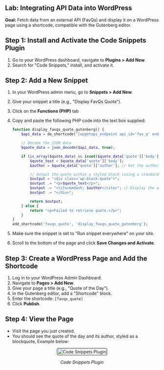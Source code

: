 ## Lab: Integrating API Data into WordPress

**Goal:** Fetch data from an external API (FavQs) and display it on a WordPress page using a shortcode, compatible with the Gutenberg editor.

## Step 1: Install and Activate the Code Snippets Plugin

1.  Go to your WordPress dashboard, navigate to **Plugins > Add New**.
2.  Search for "Code Snippets," install, and activate it.

## Step 2: Add a New Snippet

1.  In your WordPress admin menu, go to **Snippets > Add New**.
2.  Give your snippet a title (e.g., "Display FavQs Quote").
3.  Click on the **Functions (PHP)** tab
4.  Copy and paste the following PHP code into the text box supplied:

    ```php
    function display_favqs_quote_gutenberg() {
        $api_data = do_shortcode("[wpgetapi_endpoint api_id='fav_q' endpoint_id='fav_q_endpoint' raw='true']");
    
        // Decode the JSON data
        $quote_data = json_decode($api_data, true);
    
        if (is_array($quote_data) && isset($quote_data['quote']['body'])) {
            $quote_text = $quote_data['quote']['body'];
            $author = $quote_data['quote']['author']; // Get the author
    
            // Output the quote within a styled block (using a standard paragraph and cite)
            $output = "<div class='wp-block-quote'>";
            $output .= "<p>$quote_text</p>";
            $output .= "<cite>&mdash; $author</cite>"; // Display the author
            $output .= "</div>";
    
            return $output;
        } else {
            return "<p>Failed to retrieve quote.</p>";
        }
    }
    add_shortcode('favqs_quote', 'display_favqs_quote_gutenberg');
    ```

5.  Make sure the snippet is set to "Run snippet everywhere" on your site.
6.  Scroll to the bottom of the page and click **Save Changes and Activate**.

## Step 3: Create a WordPress Page and Add the Shortcode

1.  Log in to your WordPress Admin Dashboard.
2.  Navigate to **Pages > Add New**.
3.  Give your page a title (e.g., "Quote of the Day").
4.  In the Gutenberg editor, add a "Shortcode" block.
5.  Enter the shortcode: `[favqs_quote]`
6.  Click **Publish**.

## Step 4: View the Page

* Visit the page you just created.
* You should see the quote of the day and its author, styled as a blockquote, Example below:


<div align="center">
  <img src="https://github.com/user-attachments/assets/6c41c1aa-36ae-459a-ac3d-088dc34d87ac" 
       alt="Code Snippets Plugin" 
       style="border: 1px solid black; padding: 2px; border-radius: 3px;">
  <p><em>Code Snippets Plugin</em></p>
</div>

